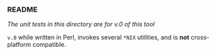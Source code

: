 ### README

*The unit tests in this directory are for v.0 of this tool*

`v.0` while written in Perl, invokes several `*NIX` utilities, 
and is **not** cross-platform compatible.
